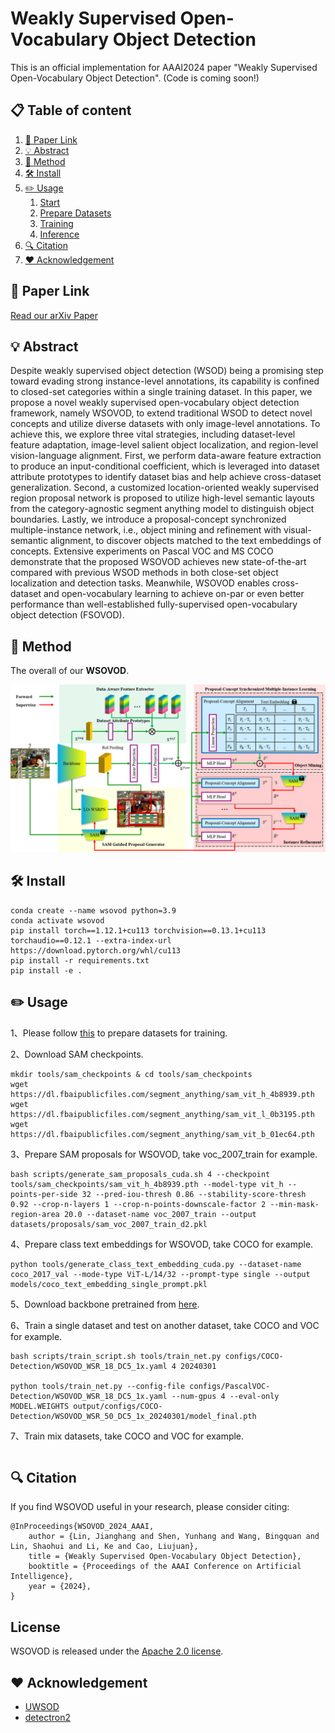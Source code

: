 # Weakly Supervised Open-Vocabulary Object Detection
This is an official implementation for AAAI2024 paper "Weakly Supervised Open-Vocabulary Object Detection". (Code is coming soon!)

## 📋 Table of content
 1. [📎 Paper Link](#1)
 2. [💡 Abstract](#2)
 3. [📖 Method](#3)
 4. [🛠️ Install](#4)
 5. [✏️ Usage](#5)
    1. [Start](#51)
    2. [Prepare Datasets](#52)
    3. [Training](#53)
    4. [Inference](#54)
 6. [🔍 Citation](#6)
 7. [❤️ Acknowledgement](#7)

## 📎 Paper Link <a name="1"></a> 
[Read our arXiv Paper](https://arxiv.org/abs/2312.12437)

## 💡 Abstract <a name="2"></a> 
Despite weakly supervised object detection (WSOD) being a promising step toward evading strong instance-level annotations, its capability is confined to closed-set categories within a single training dataset. In this paper, we propose a novel weakly supervised open-vocabulary object detection framework, namely WSOVOD, to extend traditional WSOD to detect novel concepts and utilize diverse datasets with only image-level annotations. To achieve this, we explore three vital strategies, including dataset-level feature adaptation, image-level salient object localization, and region-level vision-language alignment. First, we perform data-aware feature extraction to produce an input-conditional coefficient, which is leveraged into dataset attribute prototypes to identify dataset bias and help achieve cross-dataset generalization. Second, a customized location-oriented weakly supervised region proposal network is proposed to utilize high-level semantic layouts from the category-agnostic segment anything model to distinguish object boundaries. Lastly, we introduce a proposal-concept synchronized multiple-instance network, i.e., object mining and refinement with visual-semantic alignment, to discover objects matched to the text embeddings of concepts. Extensive experiments on Pascal VOC and MS COCO demonstrate that the proposed WSOVOD achieves new state-of-the-art compared with previous WSOD methods in both close-set object localization and detection tasks. Meanwhile, WSOVOD enables cross-dataset and open-vocabulary learning to achieve on-par or even better performance than well-established fully-supervised open-vocabulary object detection (FSOVOD).

## 📖 Method <a name="3"></a> 

The overall of our **WSOVOD**. 
<p align="center">
<img src="teaser/framework.png">
</p>

## 🛠️ Install <a name="4"></a> 
```
conda create --name wsovod python=3.9
conda activate wsovod
pip install torch==1.12.1+cu113 torchvision==0.13.1+cu113 torchaudio==0.12.1 --extra-index-url https://download.pytorch.org/whl/cu113
pip install -r requirements.txt
pip install -e .
```

## ✏️ Usage <a name="5"></a> 
1、Please follow [this](datasets/README.md) to prepare datasets for training.

2、Download SAM checkpoints.
```
mkdir tools/sam_checkpoints & cd tools/sam_checkpoints
wget https://dl.fbaipublicfiles.com/segment_anything/sam_vit_h_4b8939.pth
wget https://dl.fbaipublicfiles.com/segment_anything/sam_vit_l_0b3195.pth
wget https://dl.fbaipublicfiles.com/segment_anything/sam_vit_b_01ec64.pth
```

3、Prepare SAM proposals for WSOVOD, take voc_2007_train for example.
```
bash scripts/generate_sam_proposals_cuda.sh 4 --checkpoint tools/sam_checkpoints/sam_vit_h_4b8939.pth --model-type vit_h --points-per-side 32 --pred-iou-thresh 0.86 --stability-score-thresh 0.92 --crop-n-layers 1 --crop-n-points-downscale-factor 2 --min-mask-region-area 20.0 --dataset-name voc_2007_train --output datasets/proposals/sam_voc_2007_train_d2.pkl
```

4、Prepare class text embeddings for WSOVOD, take COCO for example.
```
python tools/generate_class_text_embedding_cuda.py --dataset-name coco_2017_val --mode-type ViT-L/14/32 --prompt-type single --output models/coco_text_embedding_single_prompt.pkl
```

5、Download backbone pretrained from [here](https://onedrive.live.com/?authkey=%21ADxETVJEa8rsdbY&id=1D9EE73D0A5A686D%21153&cid=1D9EE73D0A5A686D).

6、Train a single dataset and test on another dataset, take COCO and VOC for example.
```
bash scripts/train_script.sh tools/train_net.py configs/COCO-Detection/WSOVOD_WSR_18_DC5_1x.yaml 4 20240301

python tools/train_net.py --config-file configs/PascalVOC-Detection/WSOVOD_WSR_18_DC5_1x.yaml --num-gpus 4 --eval-only MODEL.WEIGHTS output/configs/COCO-Detection/WSOVOD_WSR_50_DC5_1x_20240301/model_final.pth
```
7、Train mix datasets, take COCO and VOC for example.
```

```

## 🔍 Citation <a name="6"></a> 
If you find WSOVOD useful in your research, please consider citing:

```
@InProceedings{WSOVOD_2024_AAAI,
	author = {Lin, Jianghang and Shen, Yunhang and Wang, Bingquan and Lin, Shaohui and Li, Ke and Cao, Liujuan},
	title = {Weakly Supervised Open-Vocabulary Object Detection},
	booktitle = {Proceedings of the AAAI Conference on Artificial Intelligence},
	year = {2024},
}   
```



## License

WSOVOD is released under the [Apache 2.0 license](LICENSE).

## ❤️ Acknowledgement <a name="7"></a> 
-   [UWSOD](https://github.com/shenyunhang/UWSOD)
-   [detectron2](https://github.com/facebookresearch/detectron2)